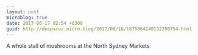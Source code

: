 ```yaml
---
layout: post
microblog: true
date: 2017-06-17 02:54 +0300
guid: http://desparoz.micro.blog/2017/06/16/t875864140132298754.html
---
```

A whole stall of mushrooms at the North Sydney Markets
